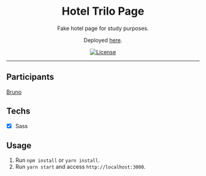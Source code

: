 <h1 align="center">
Hotel Trilo Page
</h1>

<p align="center">Fake hotel page for study purposes.</p>
<p align="center">Deployed <a href="https://trilo-project-sass.vercel.app/">here</a>.</p>

<p align="center">
  <a href="https://opensource.org/licenses/MIT">
    <img src="https://img.shields.io/github/license/rocketseat/youtube-clone-twitter?color=%236633cc&logo=mit" alt="License">
  </a>
</p>

<hr>

## Participants

[Bruno](https://github.com/brnmpto)

## Techs

- [x] Sass

## Usage

1. Run `npm install` or `yarn install`.<br />
2. Run `yarn start` and access `http://localhost:3000`.<br />
